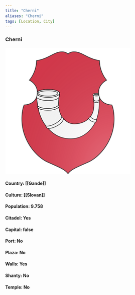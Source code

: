 ```yaml
---
title: "Cherni"
aliases: "Cherni"
tags: [Location, City]
---
```

### Cherni
![](attachment/31494b655beb1d549dc05a56d96f4bb0.svg)

#### Country: [[Gande]]

#### Culture: [[Slovan]]

#### Population: 9.758

#### Citadel: Yes

#### Capital: false

#### Port: No

#### Plaza: No

#### Walls: Yes

#### Shanty: No

#### Temple: No


